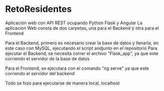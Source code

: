 # RetoResidentes
Aplicación web con API REST ocupando Python Flask y Angular
La aplicacion Web consta de dos carpetas, una para el Backend y otra para el Frontend

Para el Backend, primero es necesario crear la base de datos y llenarla, en este caso con MySQL, ejecutando el script andjunto en el repositorio
Para ejecutar el Backend, se necesita correr el archivo "Flask_app", ya que este corriendo el servidor de la base de datos

Para el Frontend, se ejecutara con el comando "ng serve" ya que este corriendo el servidor del backend

Todo se hizo para ejecutarse de manera local, localhost 

